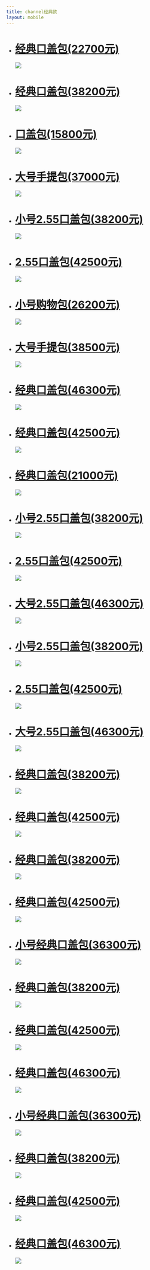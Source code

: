 ```yaml
---
title: channel经典款
layout: mobile
---
```


<ul class="channel-list">
	
<li><a href='http://www.chanel.com/zh_CN/fashion/products/handbags/g/s.floral-tweed-chevron-quilting-classic.15S.A01112Y10841MB266.html' target='_blank'><h1>经典口盖包<span>(22700元)</span></h1><section><img src='http://www.chanel.com/dam/fashion/catalog/collections/15S/HDB/products/A01112/A01112Y10841MB266/classic_flap_nbsp-grid-center.jpg.fashionImg.hi.jpg' /></section></a></li><li><a href='http://www.chanel.com/zh_CN/fashion/products/handbags/g/s.lambskin-chevron-quilting-classic.15S.A01112Y1084994305.html' target='_blank'><h1>经典口盖包<span>(38200元)</span></h1><section><img src='http://www.chanel.com/dam/fashion/catalog/collections/15S/HDB/products/A01112/A01112Y1084994305/classic_flap_nbsp-grid-center.jpg.fashionImg.hi.jpg' /></section></a></li><li><a href='http://www.chanel.com/zh_CN/fashion/products/handbags/g/s.lambskin-chevron-quilting-flap.15S.A65050Y108502A236.html' target='_blank'><h1>口盖包<span>(15800元)</span></h1><section><img src='http://www.chanel.com/dam/fashion/catalog/collections/15S/HDB/products/A65050/A65050Y108502A236/flap_nbsp_bag-grid-center.jpg.fashionImg.hi.jpg' /></section></a></li><li><a href='http://www.chanel.com/zh_CN/fashion/products/handbags/g/s.large-calfskin-chevron-quilting.15S.A67880Y1091194305.html' target='_blank'><h1>大号手提包<span>(37000元)</span></h1><section><img src='http://www.chanel.com/dam/fashion/catalog/collections/15S/HDB/products/A67880/A67880Y1091194305/large_shopping_bag-grid-center.jpg.fashionImg.hi.jpg' /></section></a></li><li><a href='http://www.chanel.com/zh_CN/fashion/products/handbags/g/s.small-shiny-aged-calfskin-2-55.15P.A37586Y2527510800.html' target='_blank'><h1>小号2.55口盖包<span>(38200元)</span></h1><section><img src='http://www.chanel.com/dam/fashion/catalog/collections/15P/HDB/products/A37586/A37586Y2527510800/small_2_55_flap_nbsp-grid-center.jpg.fashionImg.hi.jpg' /></section></a></li><li><a href='http://www.chanel.com/zh_CN/fashion/products/handbags/g/s.shiny-aged-calfskin-2-55-flap-bag.15P.A37587Y252750A740.html' target='_blank'><h1>2.55口盖包<span>(42500元)</span></h1><section><img src='http://www.chanel.com/dam/fashion/catalog/collections/15P/HDB/products/A37587/A37587Y252750A740/2_55_flap_nbsp_bag-grid-center.jpg.fashionImg.hi.jpg' /></section></a></li><li><a href='http://www.chanel.com/zh_CN/fashion/products/handbags/g/s.small-shiny-aged-calfskin-shopping.15P.A90700Y2527694305.html' target='_blank'><h1>小号购物包<span>(26200元)</span></h1><section><img src='http://www.chanel.com/dam/fashion/catalog/collections/15P/HDB/products/A90700/A90700Y2527694305/small_shopping_bag-grid-center.jpg.fashionImg.hi.jpg' /></section></a></li><li><a href='http://www.chanel.com/zh_CN/fashion/products/handbags/g/s.grained-calfskin-shopping-bag.15C.A67880Y0975494305.html' target='_blank'><h1>大号手提包<span>(38500元)</span></h1><section><img src='http://www.chanel.com/dam/fashion/catalog/collections/15C/HDB/products/A67880/A67880Y0975494305/shopping_bag-grid-center.jpg.fashionImg.hi.jpg' /></section></a></li><li><a href='http://www.chanel.com/zh_CN/fashion/products/handbags/g/s.grained-calfskin-classic-flap-bag.15C.A58601Y252010A592.html' target='_blank'><h1>经典口盖包<span>(46300元)</span></h1><section><img src='http://www.chanel.com/dam/fashion/catalog/collections/15C/HDB/products/A58601/A58601Y252010A592/classic_flap_nbsp-grid-center.jpg.fashionImg.hi.jpg' /></section></a></li><li><a href='http://www.chanel.com/zh_CN/fashion/products/handbags/g/s.lambskin-classic-flap-bag.15C.A58600Y2520499924.html' target='_blank'><h1>经典口盖包<span>(42500元)</span></h1><section><img src='http://www.chanel.com/dam/fashion/catalog/collections/15C/HDB/products/A58600/A58600Y2520499924/classic_flap_nbsp-grid-center.jpg.fashionImg.hi.jpg' /></section></a></li><li><a href='http://www.chanel.com/zh_CN/fashion/products/handbags/g/s.small-patent-calfskin-classic-flap.15C.A69900Y068300A585.html' target='_blank'><h1>经典口盖包<span>(21000元)</span></h1><section><img src='http://www.chanel.com/dam/fashion/catalog/collections/15C/HDB/products/A69900/A69900Y068300A585/classic_flap_nbsp-grid-center.jpg.fashionImg.hi.jpg' /></section></a></li><li><a href='http://www.chanel.com/zh_CN/fashion/products/handbags/g/s.small-2-55-flap-bag-in-quilted.0V.A37586Y04150C3906.html' target='_blank'><h1>小号2.55口盖包<span>(38200元)</span></h1><section><img src='http://www.chanel.com/dam/fashion/catalog/collections/HDB1407/HDB/products/A37586/A37586Y04150C3906/small_2_55_flap_nbsp-grid-center.jpg.fashionImg.hi.jpg' /></section></a></li><li><a href='http://www.chanel.com/zh_CN/fashion/products/handbags/g/s.2-55-flap-bag-in-quilted-aged.0V.A37587Y04150C3906.html' target='_blank'><h1>2.55口盖包<span>(42500元)</span></h1><section><img src='http://www.chanel.com/dam/fashion/catalog/collections/HDB1407/HDB/products/A37587/A37587Y04150C3906/2_55_flap_nbsp_bag-grid-center.jpg.fashionImg.hi.jpg' /></section></a></li><li><a href='http://www.chanel.com/zh_CN/fashion/products/handbags/g/s.large-2-55-flap-bag-in-quilted.0V.A37590Y04150C3906.html' target='_blank'><h1>大号2.55口盖包<span>(46300元)</span></h1><section><img src='http://www.chanel.com/dam/fashion/catalog/collections/HDB1407/HDB/products/A37590/A37590Y04150C3906/large_2_55_flap_nbsp-grid-center.jpg.fashionImg.hi.jpg' /></section></a></li><li><a href='http://www.chanel.com/zh_CN/fashion/products/handbags/g/s.small-2-55-flap-bag-in-quilted.0V.A37586Y04634C3906.html' target='_blank'><h1>小号2.55口盖包<span>(38200元)</span></h1><section><img src='http://www.chanel.com/dam/fashion/catalog/collections/HDB1407/HDB/products/A37586/A37586Y04634C3906/small_2_55_flap_nbsp-grid-center.jpg.fashionImg.hi.jpg' /></section></a></li><li><a href='http://www.chanel.com/zh_CN/fashion/products/handbags/g/s.2-55-flap-bag-in-quilted-aged-calfskin.0V.A37587Y04634C3906.html' target='_blank'><h1>2.55口盖包<span>(42500元)</span></h1><section><img src='http://www.chanel.com/dam/fashion/catalog/collections/HDB1407/HDB/products/A37587/A37587Y04634C3906/2_55_flap_nbsp_bag-grid-center.jpg.fashionImg.hi.jpg' /></section></a></li><li><a href='http://www.chanel.com/zh_CN/fashion/products/handbags/g/s.large-2-55-flap-bag-in-quilted.0V.A37590Y04634C3906.html' target='_blank'><h1>大号2.55口盖包<span>(46300元)</span></h1><section><img src='http://www.chanel.com/dam/fashion/catalog/collections/HDB1407/HDB/products/A37590/A37590Y04634C3906/large_2_55_flap_nbsp-grid-center.jpg.fashionImg.hi.jpg' /></section></a></li><li><a href='http://www.chanel.com/zh_CN/fashion/products/handbags/g/s.classic-flap-bag-in-quilted-lambskin.0V.A01112Y0129521209.html' target='_blank'><h1>经典口盖包<span>(38200元)</span></h1><section><img src='http://www.chanel.com/dam/fashion/catalog/collections/HDB1407/HDB/products/A01112/A01112Y0129521209/classic_flap_nbsp-grid-center.jpg.fashionImg.hi.jpg' /></section></a></li><li><a href='http://www.chanel.com/zh_CN/fashion/products/handbags/g/s.classic-flap-bag-in-quilted-lambskin-.0V.A58600Y0129521209.html' target='_blank'><h1>经典口盖包<span>(42500元)</span></h1><section><img src='http://www.chanel.com/dam/fashion/catalog/collections/HDB1407/HDB/products/A58600/A58600Y0129521209/classic_flap_nbsp-grid-center.jpg.fashionImg.hi.jpg' /></section></a></li><li><a href='http://www.chanel.com/zh_CN/fashion/products/handbags/g/s.classic-flap-bag-in-quilted-lambskin-.0V.A01112Y0148021209.html' target='_blank'><h1>经典口盖包<span>(38200元)</span></h1><section><img src='http://www.chanel.com/dam/fashion/catalog/collections/HDB1407/HDB/products/A01112/A01112Y0148021209/classic_flap_nbsp-grid-center.jpg.fashionImg.hi.jpg' /></section></a></li><li><a href='http://www.chanel.com/zh_CN/fashion/products/handbags/g/s.classic-flap-bag-in-quilted-lambskin.0V.A58600Y0148021209.html' target='_blank'><h1>经典口盖包<span>(42500元)</span></h1><section><img src='http://www.chanel.com/dam/fashion/catalog/collections/HDB1407/HDB/products/A58600/A58600Y0148021209/classic_flap_nbsp-grid-center.jpg.fashionImg.hi.jpg' /></section></a></li><li><a href='http://www.chanel.com/zh_CN/fashion/products/handbags/g/s.small-classic-flap-bag-in-quilted.0V.A01113Y0129594305.html' target='_blank'><h1>小号经典口盖包<span>(36300元)</span></h1><section><img src='http://www.chanel.com/dam/fashion/catalog/collections/HDB1407/HDB/products/A01113/A01113Y0129594305/small_classic_flap-grid-center.jpg.fashionImg.hi.jpg' /></section></a></li><li><a href='http://www.chanel.com/zh_CN/fashion/products/handbags/g/s.classic-flap-bag-in-quilted-lambskin.0V.A01112Y0129594305.html' target='_blank'><h1>经典口盖包<span>(38200元)</span></h1><section><img src='http://www.chanel.com/dam/fashion/catalog/collections/HDB1407/HDB/products/A01112/A01112Y0129594305/classic_flap_nbsp-grid-center.jpg.fashionImg.hi.jpg' /></section></a></li><li><a href='http://www.chanel.com/zh_CN/fashion/products/handbags/g/s.classic-flap-bag-in-quilted-lambskin-.0V.A58600Y01295C3906.html' target='_blank'><h1>经典口盖包<span>(42500元)</span></h1><section><img src='http://www.chanel.com/dam/fashion/catalog/collections/HDB1407/HDB/products/A58600/A58600Y01295C3906/classic_flap_nbsp-grid-center.jpg.fashionImg.hi.jpg' /></section></a></li><li><a href='http://www.chanel.com/zh_CN/fashion/products/handbags/g/s.large-classic-flap-bag-in-quilted.0V.A58601Y01295C3906.html' target='_blank'><h1>经典口盖包<span>(46300元)</span></h1><section><img src='http://www.chanel.com/dam/fashion/catalog/collections/HDB1407/HDB/products/A58601/A58601Y01295C3906/large_classic_flap-grid-center.jpg.fashionImg.hi.jpg' /></section></a></li><li><a href='http://www.chanel.com/zh_CN/fashion/products/handbags/g/s.small-classic-flap-bag-in-quilted.0V.A01113Y0148094305.html' target='_blank'><h1>小号经典口盖包<span>(36300元)</span></h1><section><img src='http://www.chanel.com/dam/fashion/catalog/collections/HDB1407/HDB/products/A01113/A01113Y0148094305/small_classic_flap-grid-center.jpg.fashionImg.hi.jpg' /></section></a></li><li><a href='http://www.chanel.com/zh_CN/fashion/products/handbags/g/s.classic-flap-bag-in-quilted-lambskin-.0V.A01112Y0148094305.html' target='_blank'><h1>经典口盖包<span>(38200元)</span></h1><section><img src='http://www.chanel.com/dam/fashion/catalog/collections/HDB1407/HDB/products/A01112/A01112Y0148094305/classic_flap_nbsp-grid-center.jpg.fashionImg.hi.jpg' /></section></a></li><li><a href='http://www.chanel.com/zh_CN/fashion/products/handbags/g/s.classic-flap-bag-in-quilted-lambskin.0V.A58600Y01480C3906.html' target='_blank'><h1>经典口盖包<span>(42500元)</span></h1><section><img src='http://www.chanel.com/dam/fashion/catalog/collections/HDB1407/HDB/products/A58600/A58600Y01480C3906/classic_flap_nbsp-grid-center.jpg.fashionImg.hi.jpg' /></section></a></li><li><a href='http://www.chanel.com/zh_CN/fashion/products/handbags/g/s.large-classic-flap-bag-in-quilted.0V.A58601Y01480C3906.html' target='_blank'><h1>经典口盖包<span>(46300元)</span></h1><section><img src='http://www.chanel.com/dam/fashion/catalog/collections/HDB1407/HDB/products/A58601/A58601Y01480C3906/large_classic_flap-grid-center.jpg.fashionImg.hi.jpg' /></section></a></li>
</ul>